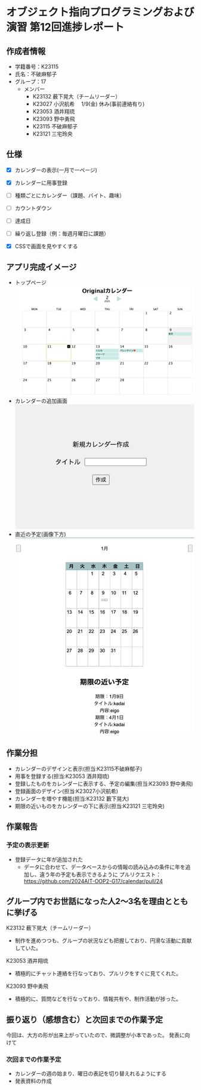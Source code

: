 # オブジェクト指向プログラミングおよび演習 第12回進捗レポート

## 作成者情報

- 学籍番号：K23115
- 氏名：不破麻郁子
- グループ：17
  - メンバー
    - K23132 薮下晃大（チームリーダー）
    - K23027 小沢航希 　1/9(金) 休み(事前連絡有り)
    - K23053 酒井翔琉
    - K23093 野中勇飛
    - K23115 不破麻郁子
    - K23121 三宅玲央


## 仕様

<!--
- flaskを使ったフォトアルバム
- 画像をアップロードできる
- アップロードした画像にタグをつけられる
- アップロードした画像にコメントを書ける
- 画像検索ページでタグやコメントから画像を検索できる
- CSSで画面を見やすくする
-->

- [x] カレンダーの表示(一月で一ページ)
- [x] カレンダーに用事登録
- [ ] 種類ごとにカレンダー（課題、バイト、趣味）
- [ ] カウントダウン
- [ ] 達成日
- [ ] 繰り返し登録（例：毎週月曜日に課題）
- [x] CSSで画面を見やすくする


## アプリ完成イメージ
<!-- 
- ここにトップページの手書きいらすと（top_page.jpegもMoodleへアップロードした）
- ここに画像リストページの手書きイラスト(image_list_page.jpeg)
- ここに画像アップロードページの手書きいらすと(upload_page.jpeg)
- ここに画像検索ページの手書きイラスト(search_page.jpeg) 
-->

- トップページ
![カレンダーの表示](calendar.png)
- カレンダーの追加画面
![カレンダーの追加](create.png)
- 直近の予定(画像下方)
![直近の予定](near.png)


## 作業分担
<!--
- 画像をアップロードできる（担当：K23997 工業自由）
- アップロードした画像にタグをつけられる（主担当：K23999 愛知太郎，副担当：K23998 愛知花子）
- アップロードした画像にコメントを書ける（主担当：K23998 愛知花子，副担当：K23999 愛知太郎）
- 画像検索ページでタグやコメントから画像を検索できる（担当：K23996 工業正義）
- CSSで画面を見やすくする（担当：K23995 工業愛） 
-->

- カレンダーのデザインと表示(担当:K23115不破麻郁子)
- 用事を登録する(担当:K23053 酒井翔琉)
- 登録したものをカレンダーに表示する、予定の編集(担当:K23093 野中勇飛)
- 登録画面のデザイン(担当:K23027小沢航希)
- カレンダーを増やす機能(担当:K23132 籔下晃大)
- 期限の近いものをカレンダーの下に表示(担当:K23121 三宅玲央)


## 作業報告
<!-- 
- 画像を保管する仕様を愛知花子と話あって決めた
- 保管した画像がWebページに表示されるところまで愛知花子と共同作業して作った
  - プルリクエストへのリンク
  - 上のプルリクエストがマージされた
   -->



### 予定の表示更新
- 登録データに年が追加された
  - データに合わせて、データベースからの情報の読み込みの条件に年を追加し、違う年の予定も表示できるように
プルリクエスト：https://github.com/2024AIT-OOP2-G17/calendar/pull/24


## グループ内でお世話になった人2〜3名を理由とともに挙げる
<!-- 
- 画像処理のベースプログラム実装を一緒にした(K23998 愛知花子)
- プルリクエストを処理してくれた（K23999 愛知太郎）
- 調べ物を手伝ってくれた(K23995 工業愛)
-->

K23132 薮下晃大（チームリーダー）
- 制作を進めつつも、グループの状況なども把握しており、円滑な活動に貢献していた。

K23053 酒井翔琉
- 積極的にチャット連絡を行なっており、プルリクをすぐに見てくれた。

K23093 野中勇飛
- 積極的に、質問などを行なっており、情報共有や、制作活動が捗った。



## 振り返り（感想含む）と次回までの作業予定
<!-- 
- 計画通りに作業は進んでいる
- 画像を取り扱う共通仕様は愛知花子と共同で作成したが，来週からは作業を分担してすすめる
-->

今回は、大方の形が出来上がっていたので、微調整が小本であった。
発表に向けて

### 次回までの作業予定
 - カレンダーの週の始まり、曜日の表記を切り替えれるようにする
 - 発表資料の作成

